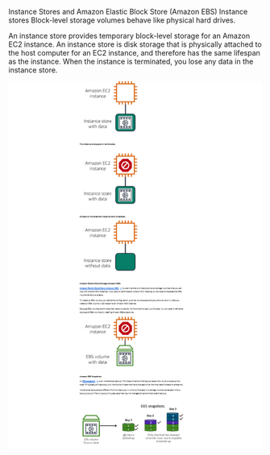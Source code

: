 Instance Stores and Amazon Elastic Block Store (Amazon EBS)
Instance stores
Block-level storage volumes behave like physical hard drives.

An
instance store
 provides temporary block-level storage for an Amazon EC2 instance. An instance store is disk storage that is physically attached to the host computer for an EC2 instance, and therefore has the same lifespan as the instance. When the instance is terminated, you lose any data in the instance store.

![alt text](image.png)
